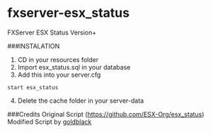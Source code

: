 # fxserver-esx_status
FXServer ESX Status Version+

###INSTALATION

1) CD in your resources folder
2) Import esx_status.sql in your database
3) Add this into your server.cfg

```
start esx_status
```

4) Delete the cache folder in your server-data

###Credits
Original Script (https://github.com/ESX-Org/esx_status)
Modified Script by [goldblack](https://github.com/goldblackk)
